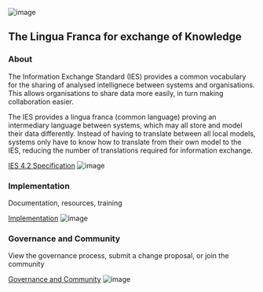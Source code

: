 ![image](https://user-images.githubusercontent.com/105221870/211350257-de274984-22b9-46dc-8aca-688d9f80211a.png)

## The Lingua Franca for exchange of Knowledge

### About
The Information Exchange Standard (IES) provides a common vocabulary for the sharing of analysed intellignece between systems and organisations. This allows organisations to share data more easily, in turn making collaboration easier.

The IES provides a lingua franca (common language) proving an intermediary language between systems, which may all store and model their data differently. Instead of having to translate between all local models, systems only have to know how to translate from their own model to the IES, reducing the number of translations required for information exchange.

[IES 4.2 Specification](https://www.example.com)
![image](https://user-images.githubusercontent.com/105221870/211350774-c088bb5d-fe56-42e9-a553-f0fe1f829eb5.png)

### Implementation
Documentation, resources, training

[Implementation](https://github.com/OliviaData/Page/blob/main/Implementation.md)
![image](https://user-images.githubusercontent.com/105221870/211350824-e2ab1692-8b8b-4c2b-adcb-9505a0503615.png)

### Governance and Community
View the governance process, submit a change proposal, or join the community

[Governance and Community](https://www.example.com)
![image](https://user-images.githubusercontent.com/105221870/211350843-7eeef166-fad5-4636-a048-594c3c61b5f0.png)
